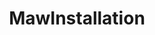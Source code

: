 ---
title: MawInstallation
crosslinks:
- EmpireDidNothingWrong
- StarWars
- starwarsspeculation
- FanTheories
- StarWarsReference
- daystrominstitute
- teslore
- PrequelMemes
- galactic_senate
- Gungan_Philosophers
- DarthJarJar
- AskHistorians
- SithApologetics
- AskScienceFiction
- StarWarsEU
---